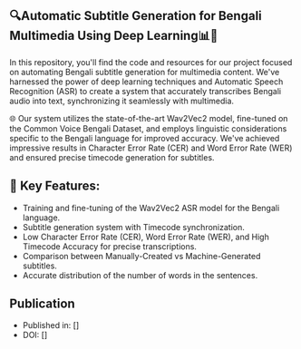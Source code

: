 ## **🔍Automatic Subtitle Generation for Bengali Multimedia Using Deep Learning📊🔬**

In this repository, you'll find the code and resources for our project focused on automating Bengali subtitle generation for multimedia content. We've harnessed the power of deep learning techniques and Automatic Speech Recognition (ASR) to create a system that accurately transcribes Bengali audio into text, synchronizing it seamlessly with multimedia.

🌐 Our system utilizes the state-of-the-art Wav2Vec2 model, fine-tuned on the Common Voice Bengali Dataset, and employs linguistic considerations specific to the Bengali language for improved accuracy. We've achieved impressive results in Character Error Rate (CER) and Word Error Rate (WER) and ensured precise timecode generation for subtitles.

## **🧐 Key Features:**

- Training and fine-tuning of the Wav2Vec2 ASR model for the Bengali language.
- Subtitle generation system with Timecode synchronization.
- Low Character Error Rate (CER), Word Error Rate (WER), and High Timecode Accuracy for precise transcriptions.
- Comparison between Manually-Created vs Machine-Generated subtitles.
- Accurate distribution of the number of words in the sentences.


## **Publication**

- Published in: []
- DOI: []
